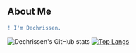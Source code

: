 ## About Me

```diff
! I'm Dechrissen.
```

![Dechrissen's GitHub stats](https://github-readme-stats.vercel.app/api?username=dechrissen&theme=darcula&show_icons=true)
[![Top Langs](https://github-readme-stats.vercel.app/api/top-langs/?username=dechrissen&langs_count=10&exclude_repo=derekandersen.net&layout=compact)](https://github.com/dechrissen/github-readme-stats)
